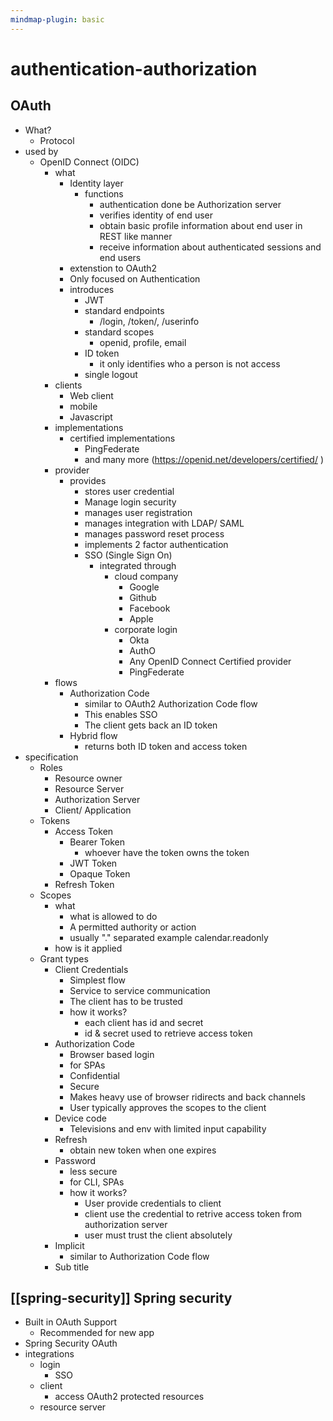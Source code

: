 ```yaml
---
mindmap-plugin: basic
---
```


# authentication-authorization

## OAuth
- What?
   - Protocol
- used by
   - OpenID Connect (OIDC)
      - what
         - Identity layer
            - functions
               - authentication done be Authorization server
               - verifies identity of end user
               - obtain basic profile information about end user
                     in REST like manner
               - receive information about authenticated sessions
                     and end users
         - extenstion to OAuth2
         - Only focused on Authentication
         - introduces
            - JWT
            - standard endpoints
               - /login, /token/, /userinfo
            - standard scopes
               - openid, profile, email
            - ID token
               - it only identifies who a person is not access
            - single logout
      - clients
         - Web client
         - mobile
         - Javascript
      - implementations
         - certified implementations
            - PingFederate
            - and many more (https://openid.net/developers/certified/ )
      - provider
         - provides
            - stores user credential
            - Manage login security
            - manages user registration
            - manages integration with LDAP/ SAML
            - manages password reset process
            - implements 2 factor authentication
            - SSO (Single Sign On)
               - integrated through
                  - cloud company
                     - Google
                     - Github
                     - Facebook
                     - Apple
                  - corporate login
                     - Okta
                     - AuthO
                     - Any OpenID Connect Certified provider
                     - PingFederate
      - flows
         - Authorization Code
            - similar to OAuth2 Authorization Code flow
            - This enables SSO
            - The client gets back an ID token
         - Hybrid flow
            - returns both ID token and access token
- specification
   - Roles
      - Resource owner
      - Resource Server
      - Authorization Server
      - Client/ Application
   - Tokens
      - Access Token
         - Bearer Token
            - whoever have the token owns the token
         - JWT Token
         - Opaque Token
      - Refresh Token
   - Scopes
      - what
         - what is allowed to do
         - A permitted authority or action
         - usually "." separated example calendar.readonly
      - how is it applied
   - Grant types
      - Client Credentials
         - Simplest flow
         - Service to service communication
         - The client has to be trusted
         - how it works?
            - each client has id and secret
            - id & secret used to retrieve access token
      - Authorization Code
         - Browser based login
         - for SPAs
         - Confidential
         - Secure
         - Makes heavy use of browser ridirects and back channels
         - User typically approves the scopes to the client
      - Device code
         - Televisions and env with limited input capability
      - Refresh
         - obtain new token when one expires
      - Password
         - less secure
         - for CLI, SPAs
         - how it works?
            - User provide credentials to client
            - client use the credential to retrive access token from authorization server
            - user must trust the client absolutely
      - Implicit
         - similar to Authorization Code flow
      - Sub title

## [[spring-security]] Spring security
- Built in OAuth Support
   - Recommended for new app
- Spring Security OAuth
- integrations
   - login
      - SSO
   - client
      - access OAuth2 protected resources
   - resource server
